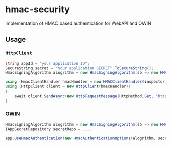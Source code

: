 # hmac-security
Implementation of HMAC based authentication for WebAPI and OWIN


## Usage

### `HttpClient`

```c#
string appId = "your application ID";
SecureString secret = "your application SECRET".ToSecureString();
HmacSigningAlgorithm alogrithm = new HmacSigningAlgorithm(sb => new HMACSHA256(sb));

using (HmacClientHandler hmacHandler = new HMACClientHandler(inspector, appId, secret, alogrithm))
using (HttpClient client = new HttpClient(hmacHandler))
{
    await client.SendAsync(new HttpRequestMessage(HttpMethod.Get, "http://localhost/foo"));
}
```


### OWIN

```c#
HmacSigningAlgorithm alogrithm = new HmacSigningAlgorithm(sb => new HMACSHA256(sb));
IAppSecretRepository secretRepo = ...;

app.UseHmacAuthentication(new HmacAuthenticationOptions(alogrithm, secretRepo));
```